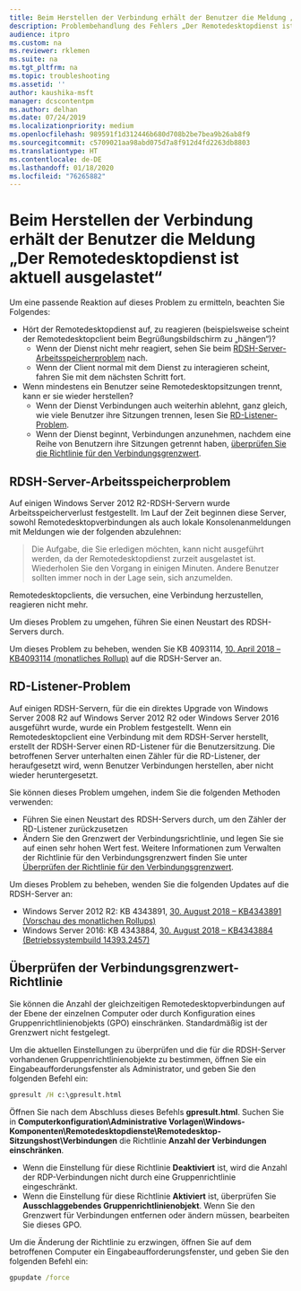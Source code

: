 ```yaml
---
title: Beim Herstellen der Verbindung erhält der Benutzer die Meldung „Der Remotedesktopdienst ist aktuell ausgelastet“
description: Problembehandlung des Fehlers „Der Remotedesktopdienst ist aktuell ausgelastet“, wenn Benutzer eine Remotedesktopverbindung starten.
audience: itpro
ms.custom: na
ms.reviewer: rklemen
ms.suite: na
ms.tgt_pltfrm: na
ms.topic: troubleshooting
ms.assetid: ''
author: kaushika-msft
manager: dcscontentpm
ms.author: delhan
ms.date: 07/24/2019
ms.localizationpriority: medium
ms.openlocfilehash: 989591f1d312446b680d708b2be7bea9b26ab8f9
ms.sourcegitcommit: c5709021aa98abd075d7a8f912d4fd2263db8803
ms.translationtype: HT
ms.contentlocale: de-DE
ms.lasthandoff: 01/18/2020
ms.locfileid: "76265882"
---
```

# <a name="on-connecting-user-receives-remote-desktop-service-is-currently-busy-message"></a>Beim Herstellen der Verbindung erhält der Benutzer die Meldung „Der Remotedesktopdienst ist aktuell ausgelastet“

Um eine passende Reaktion auf dieses Problem zu ermitteln, beachten Sie Folgendes:

- Hört der Remotedesktopdienst auf, zu reagieren (beispielsweise scheint der Remotedesktopclient beim Begrüßungsbildschirm zu „hängen“)?  
   - Wenn der Dienst nicht mehr reagiert, sehen Sie beim [RDSH-Server-Arbeitsspeicherproblem](#rdsh-server-memory-issue) nach.
   - Wenn der Client normal mit dem Dienst zu interagieren scheint, fahren Sie mit dem nächsten Schritt fort.
- Wenn mindestens ein Benutzer seine Remotedesktopsitzungen trennt, kann er sie wieder herstellen?  
   - Wenn der Dienst Verbindungen auch weiterhin ablehnt, ganz gleich, wie viele Benutzer ihre Sitzungen trennen, lesen Sie [RD-Listener-Problem](#rd-listener-issue).
   - Wenn der Dienst beginnt, Verbindungen anzunehmen, nachdem eine Reihe von Benutzern ihre Sitzungen getrennt haben, [überprüfen Sie die Richtlinie für den Verbindungsgrenzwert](#check-the-connection-limit-policy).

## <a name="rdsh-server-memory-issue"></a>RDSH-Server-Arbeitsspeicherproblem

Auf einigen Windows Server 2012 R2-RDSH-Servern wurde Arbeitsspeicherverlust festgestellt. Im Lauf der Zeit beginnen diese Server, sowohl Remotedesktopverbindungen als auch lokale Konsolenanmeldungen mit Meldungen wie der folgenden abzulehnen:

> Die Aufgabe, die Sie erledigen möchten, kann nicht ausgeführt werden, da der Remotedesktopdienst zurzeit ausgelastet ist. Wiederholen Sie den Vorgang in einigen Minuten. Andere Benutzer sollten immer noch in der Lage sein, sich anzumelden.

Remotedesktopclients, die versuchen, eine Verbindung herzustellen, reagieren nicht mehr.

Um dieses Problem zu umgehen, führen Sie einen Neustart des RDSH-Servers durch.

Um dieses Problem zu beheben, wenden Sie KB 4093114, [10. April 2018 – KB4093114 (monatliches Rollup)](https://support.microsoft.com/help/4093114/) auf die RDSH-Server an.

## <a name="rd-listener-issue"></a>RD-Listener-Problem

Auf einigen RDSH-Servern, für die ein direktes Upgrade von Windows Server 2008 R2 auf Windows Server 2012 R2 oder Windows Server 2016 ausgeführt wurde, wurde ein Problem festgestellt. Wenn ein Remotedesktopclient eine Verbindung mit dem RDSH-Server herstellt, erstellt der RDSH-Server einen RD-Listener für die Benutzersitzung. Die betroffenen Server unterhalten einen Zähler für die RD-Listener, der heraufgesetzt wird, wenn Benutzer Verbindungen herstellen, aber nicht wieder heruntergesetzt.

Sie können dieses Problem umgehen, indem Sie die folgenden Methoden verwenden:

  - Führen Sie einen Neustart des RDSH-Servers durch, um den Zähler der RD-Listener zurückzusetzen
  - Ändern Sie den Grenzwert der Verbindungsrichtlinie, und legen Sie sie auf einen sehr hohen Wert fest. Weitere Informationen zum Verwalten der Richtlinie für den Verbindungsgrenzwert finden Sie unter [Überprüfen der Richtlinie für den Verbindungsgrenzwert](#check-the-connection-limit-policy).

Um dieses Problem zu beheben, wenden Sie die folgenden Updates auf die RDSH-Server an:

  - Windows Server 2012 R2: KB 4343891, [30. August 2018 – KB4343891 (Vorschau des monatlichen Rollups)](https://support.microsoft.com/help/4343891/windows-81-update-kb4343891)
  - Windows Server 2016: KB 4343884, [30. August 2018 – KB4343884 (Betriebssystembuild 14393.2457)](https://support.microsoft.com/help/4343884/windows-10-update-kb4343884)

## <a name="check-the-connection-limit-policy"></a>Überprüfen der Verbindungsgrenzwert-Richtlinie

Sie können die Anzahl der gleichzeitigen Remotedesktopverbindungen auf der Ebene der einzelnen Computer oder durch Konfiguration eines Gruppenrichtlinienobjekts (GPO) einschränken. Standardmäßig ist der Grenzwert nicht festgelegt.

Um die aktuellen Einstellungen zu überprüfen und die für die RDSH-Server vorhandenen Gruppenrichtlinienobjekte zu bestimmen, öffnen Sie ein Eingabeaufforderungsfenster als Administrator, und geben Sie den folgenden Befehl ein:
  
```cmd
gpresult /H c:\gpresult.html
```
   
Öffnen Sie nach dem Abschluss dieses Befehls **gpresult.html**. Suchen Sie in **Computerkonfiguration\\Administrative Vorlagen\\Windows-Komponenten\\Remotedesktopdienste\\Remotedesktop-Sitzungshost\\Verbindungen** die Richtlinie **Anzahl der Verbindungen einschränken**.

  - Wenn die Einstellung für diese Richtlinie **Deaktiviert** ist, wird die Anzahl der RDP-Verbindungen nicht durch eine Gruppenrichtlinie eingeschränkt.
  - Wenn die Einstellung für diese Richtlinie **Aktiviert** ist, überprüfen Sie **Ausschlaggebendes Gruppenrichtlinienobjekt**. Wenn Sie den Grenzwert für Verbindungen entfernen oder ändern müssen, bearbeiten Sie dieses GPO.

Um die Änderung der Richtlinie zu erzwingen, öffnen Sie auf dem betroffenen Computer ein Eingabeaufforderungsfenster, und geben Sie den folgenden Befehl ein:
  
```cmd
gpupdate /force
```
  
